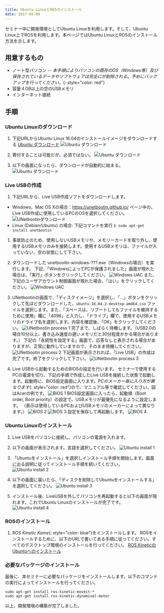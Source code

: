 ```yaml
---
title: Ubuntu LinuxとROSのインストール
date: 2017-05-09
---
```


セミナー中に開発環境としてUbuntu Linuxを利用します。そして、Ubuntu
Linux上でROSを利用します。本ページではUbuntu
LinuxとROSのインストール方法を示します。

## 用意するもの

- ノート型パソコン
-- *本手順によりパソコンの既存のOS（Windows等）及び保存されているデータやソフトウェアは完全にが削除される。予めにバックアップを行ってください。*{: style="color: red"}
- 容量４GB以上の空のUSBメモリ
- インターネット接続

## 手順

### Ubuntu Linuxのダウンロード

1. 下記URLからUbuntu Linux 16.04のインストールイメージをダウンロードする
  [Ubuntu ダウンロード](https://www.ubuntu.com/download/desktop)
  ![Ubuntu ダウンロード](/images/ubuntu_download_1.png)

1. 寄付することは可能だが、必須ではない。
  ![Ubuntu ダウンロード](/images/ubuntu_download_2.png)

1. 以下の画面になったら、ダウンロードが自動的に始まる。
  ![Ubuntu ダウンロード](/images/ubuntu_download_3.png)

### Live USBの作成

1. 下記URLから、Live USB作成ソフトをダウンロードします。
  - Windows、Mac OS Xの場合：https://unetbootin.github.io/
    ページ中の、Live USB作成に使用しているPCのOSを選択してください。
    ![UNetbootinダウンロード](/images/unetbootin_download.png)
  - Linux (Debian/Ubuntu) の場合: 下記コマンドを実行
    `$ sudo apt-get install unetbootin`

1. 事故防止のため、使用しないUSBメモリや、メモリーカードを取り外し、使用するUSBメモリのみを接続します。使用するUSBメモリは、ファイルが入っていない、空の状態にして下さい。

1. ダウンロードした unetbootin-windows-???.exe（Windowsの場合）を実行します。
  下記、「WindowsによってPCが保護されました」画面が現れた場合は、「実行」ボタンをクリックしてください。
  ![Windows UAC](/images/windows_idiot_screen.png)
  また、下記のユーザアカウント制御画面が現れた場合、「はい」をクリックしてください。
  ![Windows UAC](/images/windows_uac.png)

1. UNetbootinの画面で、「ディスクイメージ」を選択し、「…」ボタンをクリックして先ほどダウンロードした、`ubuntu-16.04.2-desktop-amd64.iso` ファイルを選択します。また、「スペースは、リブートしてもファイルを維持するために使用」欄に「4096」と入力し、「ドライブ」欄で、使用するUSBメモリのドライブ名を選択します。内容を確認後、「OK」をクリックしてください。
  ![UNetbootin process 1](/images/unetbootin_setting.png)
  完了まで、しばらく待機します。（USB2.0の場合10分以上、書き込み速度の遅いメモリだと30分程度かかる場合があります。）
  下記の「永続性を設定する」画面で、応答なしと表示される場合がありますが、正常に動作していますので、そのまま待機してください。
  ![UNetbootin process 2](/images/unetbootin_freeze.png)
  下記画面が表示されれば、「Live USB」の作成は完了です。終了をクリックして下さい。
  ![UNetbootin process 3](/images/unetbootin_end.png)

1. Live USBから起動するためのBIOSの設定を行います。
  セミナーで使用するPCの電源を切り、下記の手順で作成したLive USBを接続した状態で起動します。起動時に、BIOS設定画面に入ります。*PCのメーカー毎に入り方が異なります*{: style="color: red"}ので、マニュアル等で確認してください。図はAcerの例です。
  ![BIOS 1](/images/acer_boot.png)
  BIOS設定画面に入ったら、起動順（Boot order, Boot priority）の設定で、USBメモリが最優先になるように設定します。 （表示は使用しているPCおよびUSBメモリのメーカーによって異なります。）
  ![BIOS 2](/images/acer_boot_order1.png)
  ![BIOS 3](/images/acer_boot_order2.png)
  設定を保存して再起動します。
  ![BIOS 4](/images/acer_boot_save.png)

### Ubuntu Linuxのインストール

1. Live USBをパソコンに接続し、パソコンの電源を入れます。

1. 以下の画面が表示されます。言語を選択してください。
  ![Ubuntu install 1](/images/ubuntu_install_1.png)

1. 「Ubuntuをインストール」を選択しインストール手順を開始します。画面に出る説明に従ってインストール手順を続いてください。
  ![Ubuntu install 2](/images/ubuntu_install_2.png)

1. 以下の画面に届いたら、「ディスクを削除してUbuntuをインストールする」を選択してください。
  ![Ubuntu install 3](/images/ubuntu_install_3.png)

1. インストール後、LiveUSBを外してパソコンを再起動すると以下の画面が現れます。これでUbuntu Linuxのインストールが完了です。
  ![Ubuntu install 4](/images/ubuntu_install_4.png)


### ROSのインストール

1. *ROS Kinetic Kame*{: style="color: blue"}をインストールします。
  ROSをインストールするために、以下のURLで書いてある手順に従ってください。すべてのデスクトップ環境のインストールを行ってください。
  [ROS KineticのUbuntuへのインストール](http://wiki.ros.org/ja/kinetic/Installation/Ubuntu)


### 必要なパッケージのインストール

最後に、本セミナーに必要なパッケージをインストールします。以下のコマンドの実行によってインストールを行ってください。

    sudo apt-get install ros-kinetic-moveit-*
    sudo apt-get install ros-kinetic-dynamixel-motor

以上、開発環境の構築が完了しました。
